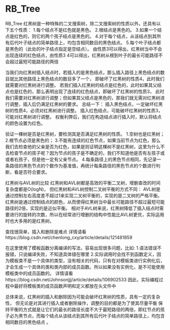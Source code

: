 # RB_Tree
RB_Tree
红黑树是一种特殊的二叉搜索树，除二叉搜索树的性质以外，还具有以下五个性质： 1.每个结点不是红色就是黑色。 2.根结点是黑色的。 3.如果一个结点是红色的，则它的两个孩子结点是黑色的。 4.对于每个结点，从该结点到其所有后代叶子结点的简单路径上，均包含相同数目的黑色结点。 5.每个叶子结点都是黑色的（此处的叶子结点指定是空结点）。 由性质3可以得出，红黑树当中不会出现连续的红色结点，由性质3 4可以得出，红黑树从根到叶子的最长可能路径不会超过最短可能路径的两倍

当我们向红黑树插入结点时，若插入的是黑色结点，那么插入路径上黑色结点的数目就比其他路径上黑色结点的数目多了一个， 即破坏了红黑树的性质4，此时我们就需要对红黑树进行调整。 若我们插入红黑树的结点是红色的，此时如果其父结点也是红色的，那么表明出现了连续的红色结点，即破坏了红黑树的性质3， 此时我们需要对红黑树进行调整；但如果其父结点是黑色的，那我们就无需对红黑树进行调整，插入后仍满足红黑树的要求。 总结一下： 插入黑色结点，一定破坏红黑树的性质4，必须对红黑树进行调整。 插入红色结点，可能破坏红黑树的性质3，可能对红黑树进行调整。 权衡利弊后，我们在构造结点进行插入时，默认将结点的颜色设置为红色。

验证一棵树是否是红黑树，要检测其是否满足红黑树的性质。 1.空树也是红黑树； 2.根节点必须是黑色的； 3.不能有连续的红色节点，如果当前节点为红色，那么我们去检查他的父亲是否为红色，如果是则证明这棵树不是红黑树，这里为什么不去检查节点的孩子呢？因为节点的孩子是不确定的，我们不知道他是否有左孩子或或者右孩子，但是他一定有父亲节点。 4.每条路径上的黑色节点相同，先记录一条路径的黑色节点的个数作为基准值，再统计每条路径的黑色节点的个数进行判断，看是否符合要求。


红黑树与AVL树的比较 红黑树和AVL树都是高效的平衡二叉树，增删查改的时间复杂度都是O(logN)， 但红黑树和AVL树控制二叉树平衡的方式不同： AVL树是通过控制左右高度差不超过1来实现二叉树平衡的，实现的是二叉树的严格平衡。 红黑树是通过控制结点的颜色，从而使得红黑树当中最长可能路径不超过最短可能路径的2倍，实现的是近似平衡。 相对于AVL树来说，红黑树降低了插入结点时需要进行的旋转的次数，所以在经常进行增删的结构中性能比AVL树更优，实际运用时也大多用的是红黑树。

查找很简单，插入和删除是难点
详情请看https://blog.csdn.net/chenlong_cxy/article/details/121481859

在这里使用了模板函数分离编译的写法，容易出现很多问题，比如: 1.语法错误不报错，只说编译失败，不知道具体错在哪里 2.实际调用时会找不到函数定义，因为模板类不是一个具体的类型，没有相关的代码，只有在对模板类进行实例化后，才会生成一个具体的类和类内部的成员函数。所以如果没有实例化，是不可能使用模板类中的成员函数的。 详情请看https://blog.csdn.net/Johnsonjjj/article/details/106902533 因此，实际编程过程中最好将模板类的成员函数声明和定义都放在头文件中

总体来说，红黑树的插入和删除因为可能会破坏红黑树的性质，具有一定的复杂性， 但无论是对其进行插入或者删除操作，调整的目的都是为了使其尽量平衡 保持平衡的方式就是让它们的最长的路径长度不大于最短路径的两倍，即红节点的孩子必为黑节点，而每个结点从该结点到其所有后代叶子结点的简单路径上，均包含相同数目的黑色结点 。
